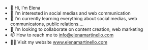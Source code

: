 - 👋 Hi, I’m Elena 
- 👀 I’m interested in social medias and web communication
- 🌱 I’m currently learning everything about social medias, web communicatons, public relations....
- 💞️ I’m looking to collaborate on content creation, web marketing
- 📫 How to reach me to info@elenamartinello.com
- 👩‍💻 Visit my website www.elenamartinello.com

<!---
martelena/martelena is a ✨ special ✨ repository because its `README.md` (this file) appears on your GitHub profile.
You can click the Preview link to take a look at your changes.
--->
